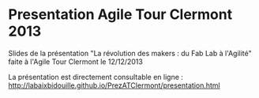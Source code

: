 Presentation Agile Tour Clermont 2013
======================================

Slides de la présentation "La révolution des makers : du Fab Lab à l'Agilité" faite à l'Agile Tour Clermont le 12/12/2013

La présentation est directement consultable en ligne : http://labaixbidouille.github.io/PrezATClermont/presentation.html
